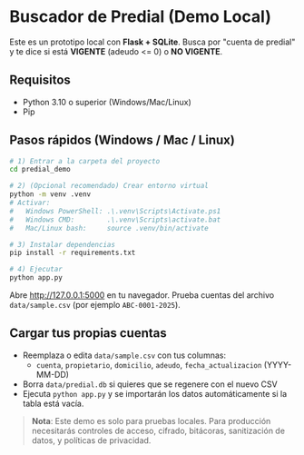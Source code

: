# Buscador de Predial (Demo Local)

Este es un prototipo local con **Flask + SQLite**. Busca por "cuenta de predial" y te dice si está **VIGENTE** (adeudo <= 0) o **NO VIGENTE**.

## Requisitos
- Python 3.10 o superior (Windows/Mac/Linux)
- Pip

## Pasos rápidos (Windows / Mac / Linux)
```bash
# 1) Entrar a la carpeta del proyecto
cd predial_demo

# 2) (Opcional recomendado) Crear entorno virtual
python -m venv .venv
# Activar:
#   Windows PowerShell: .\.venv\Scripts\Activate.ps1
#   Windows CMD:        .\.venv\Scripts\activate.bat
#   Mac/Linux bash:     source .venv/bin/activate

# 3) Instalar dependencias
pip install -r requirements.txt

# 4) Ejecutar
python app.py
```

Abre http://127.0.0.1:5000 en tu navegador. Prueba cuentas del archivo `data/sample.csv` (por ejemplo `ABC-0001-2025`).

## Cargar tus propias cuentas
- Reemplaza o edita `data/sample.csv` con tus columnas:
  - `cuenta`, `propietario`, `domicilio`, `adeudo`, `fecha_actualizacion` (YYYY-MM-DD)
- Borra `data/predial.db` si quieres que se regenere con el nuevo CSV
- Ejecuta `python app.py` y se importarán los datos automáticamente si la tabla está vacía.

> **Nota**: Este demo es solo para pruebas locales. Para producción necesitarás controles de acceso, cifrado, bitácoras, sanitización de datos, y políticas de privacidad.

